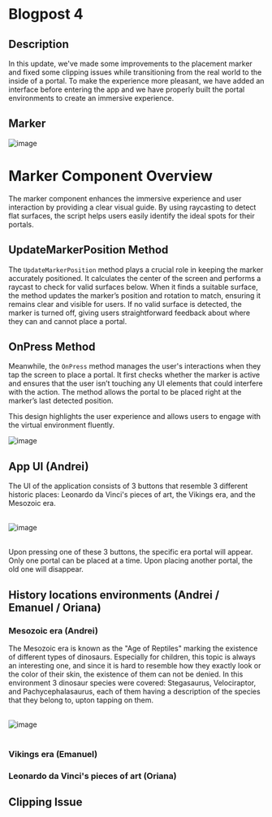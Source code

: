 # Blogpost 4 #

## Description ##

In this update, we've made some improvements to the placement marker and fixed some clipping issues while transitioning from the real world to the inside of a portal. To make the experience more pleasant, we have added an interface before entering the app and we have properly built the portal environments to create an immersive experience.


## Marker ##

![image](https://github.com/user-attachments/assets/d5d93ac1-4764-48c7-9aff-8dc19b8b6bdf)

# Marker Component Overview

The marker component enhances the immersive experience and user interaction by providing a clear visual guide. By using raycasting to detect flat surfaces, the script helps users easily identify the ideal spots for their portals.

## UpdateMarkerPosition Method

The `UpdateMarkerPosition` method plays a crucial role in keeping the marker accurately positioned. It calculates the center of the screen and performs a raycast to check for valid surfaces below. When it finds a suitable surface, the method updates the marker’s position and rotation to match, ensuring it remains clear and visible for users. If no valid surface is detected, the marker is turned off, giving users straightforward feedback about where they can and cannot place a portal.

## OnPress Method

Meanwhile, the `OnPress` method manages the user's interactions when they tap the screen to place a portal. It first checks whether the marker is active and ensures that the user isn’t touching any UI elements that could interfere with the action. The method allows the portal to be placed right at the marker’s last detected position.

This design highlights the user experience and allows users to engage with the virtual environment fluently.

![image](https://github.com/user-attachments/assets/c4831b6a-2da1-421b-ac01-d931a9af28cf)

## App UI (Andrei) ##  

The UI of the application consists of 3 buttons that resemble 3 different historic places: Leonardo da Vinci's pieces of art, the Vikings era, and the Mesozoic era.

<br>![image](https://github.com/user-attachments/assets/a3565123-922b-4476-b8d3-ffc3f0af11b8)<br><br>

Upon pressing one of these 3 buttons, the specific era portal will appear. Only one portal can be placed at a time. Upon placing another portal, the old one will disappear.

## History locations environments (Andrei / Emanuel / Oriana) ##

### Mesozoic era (Andrei) ###

The Mesozoic era is known as the "Age of Reptiles" marking the existence of different types of dinosaurs. Especially for children, this topic is always an interesting one, and since it is hard to resemble how they exactly look or the color of their skin, the existence of them can not be denied. In this environment 3 dinosaur species were covered: Stegasaurus, Velociraptor, and Pachycephalasaurus, each of them having a description of the species that they belong to, upton tapping on them.

<br>![image](https://github.com/user-attachments/assets/0e3c576d-9e90-4285-85fd-7eda6e5443fb)<br><br>

### Vikings era (Emanuel) ###

### Leonardo da Vinci's pieces of art (Oriana) ###

## Clipping Issue ##    
